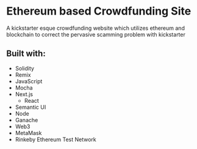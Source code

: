 # Ethereum based Crowdfunding Site
A kickstarter esque crowdfunding website which utilizes ethereum and blockchain to correct the pervasive scamming problem with kickstarter

## Built with:
* Solidity
* Remix
* JavaScript
* Mocha
* Next.js
    * React
* Semantic UI
* Node
* Ganache
* Web3
* MetaMask
* Rinkeby Ethereum Test Network
